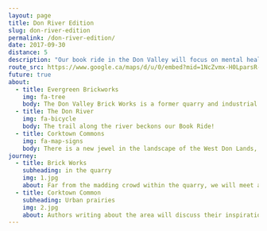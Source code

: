 ```yaml
---
layout: page
title: Don River Edition
slug: don-river-edition
permalink: /don-river-edition/
date: 2017-09-30
distance: 5
description: "Our book ride in the Don Valley will focus on mental health, nature and exercise through the lens of literature. Cycling, like reading, exercises the mind and can elevate one’s mood and decrease stress and depression."
route_src: https://www.google.ca/maps/d/u/0/embed?mid=1NcZvmx-H0LparsR-5NoI8SV-Wic
future: true
about:
  - title: Evergreen Brickworks
    img: fa-tree
    body: The Don Valley Brick Works is a former quarry and industrial site located in the Don River valley in Toronto, Canada. The Don Valley Brick Works operated for nearly 100 years and provided bricks used to construct many well-known Toronto landmarks, such as Casa Loma, Osgoode Hall, Massey Hall, and the Ontario Legislature. Since the closure of the original factory, the quarry has been converted into a city park which includes a series of naturalized ponds, while the buildings have been restored and opened as an environmentally focused community and cultural centre by Evergreen, a national charity dedicated to restoring nature in urban environments.
  - title: The Don River
    img: fa-bicycle
    body: The trail along the river beckons our Book Ride!
  - title: Corktown Commons
    img: fa-map-signs
    body: There is a new jewel in the landscape of the West Don Lands, Corktown Common, a 7.3 hectare park located at the foot of Lower River Street and Bayview Avenue. Situated on former industrial lands, the park has transformed an underutilized brownfield into a spectacular park and community meeting place featuring a lush landscape. With a marsh, sprawling lawns, urban prairies, playground areas, a splash pad and a variety of inviting features like a fireplace, permanent barbeque, large communal picnic tables and washrooms, this spectacular new greenspace is at the heart of an emerging new community. But does anyone know it’s here?
journey:
  - title: Brick Works
    subheading: in the quarry
    img: 1.jpg
    about: Far from the madding crowd within the quarry, we will meet a variety of authors with details to come.
  - title: Corktown Common
    subheading: Urban prairies
    img: 2.jpg
    about: Authors writing about the area will discuss their inspiration.
---
```

